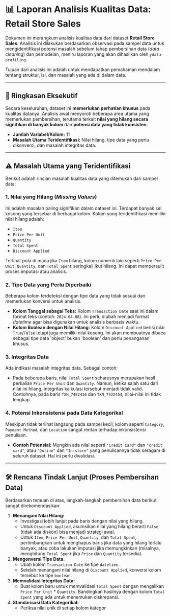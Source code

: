 # 📊 Laporan Analisis Kualitas Data: Retail Store Sales

Dokumen ini merangkum analisis kualitas data dari dataset **Retail Store Sales**. Analisis ini dilakukan berdasarkan observasi pada sampel data untuk mengidentifikasi potensi masalah sebelum tahap pembersihan data (*data cleaning*) dan pemodelan, meniru laporan yang akan dihasilkan oleh `ydata-profiling`.

Tujuan dari analisis ini adalah untuk mendapatkan pemahaman mendalam tentang struktur, isi, dan masalah yang ada di dalam data.

---

## 📜 Ringkasan Eksekutif

Secara keseluruhan, dataset ini **memerlukan perhatian khusus** pada kualitas datanya. Analisis awal menyoroti beberapa area utama yang memerlukan pembersihan, terutama terkait **nilai yang hilang secara signifikan di banyak kolom** dan **potensi data yang tidak konsisten**.

* **Jumlah Variabel/Kolom:** 11
* **Masalah Utama Teridentifikasi:** Nilai hilang, tipe data yang perlu dikonversi, dan masalah integritas data.

---

## ⚠️ Masalah Utama yang Teridentifikasi

Berikut adalah rincian masalah kualitas data yang ditemukan dari sampel data:

### 1. Nilai yang Hilang (*Missing Values*)
Ini adalah masalah paling signifikan dalam dataset ini. Terdapat banyak sel kosong yang tersebar di berbagai kolom. Kolom yang teridentifikasi memiliki nilai hilang adalah:
* `Item`
* `Price Per Unit`
* `Quantity`
* `Total Spent`
* `Discount Applied`

Terlihat pola di mana jika `Item` hilang, kolom numerik lain seperti `Price Per Unit`, `Quantity`, dan `Total Spent` seringkali ikut hilang. Ini dapat mempersulit proses imputasi atau analisis.

### 2. Tipe Data yang Perlu Diperbaiki
Beberapa kolom terdeteksi dengan tipe data yang tidak sesuai dan memerlukan konversi untuk analisis.
* **Kolom Tanggal sebagai Teks:** Kolom `Transaction Date` saat ini dalam format teks (contoh: `2024-04-08`). Ini perlu diubah menjadi format *datetime* agar bisa digunakan untuk analisis berbasis waktu.
* **Kolom Boolean dengan Nilai Hilang:** Kolom `Discount Applied` berisi nilai `True`/`False` tetapi juga memiliki nilai kosong. Ini akan membuatnya dibaca sebagai tipe data 'object' bukan 'boolean' dan perlu penanganan khusus.

### 3. Integritas Data
Ada indikasi masalah integritas data. Sebagai contoh:
* Pada beberapa baris, nilai `Total Spent` seharusnya merupakan hasil perkalian `Price Per Unit` dan `Quantity`. Namun, ketika salah satu dari nilai ini hilang, integritas kalkulasi tersebut menjadi tidak valid. Contohnya, pada baris `TXN_7482416` dan `TXN_7422454`, nilai-nilai ini tidak lengkap.

### 4. Potensi Inkonsistensi pada Data Kategorikal
Meskipun tidak terlihat langsung pada sampel kecil, kolom seperti `Category`, `Payment Method`, dan `Location` sangat rentan terhadap inkonsistensi penulisan.
* **Contoh Potensial:** Mungkin ada nilai seperti `"Credit Card"` dan `"credit card"`, atau `"Online"` dan `"In-store"` yang penulisannya tidak seragam di seluruh dataset. Hal ini perlu divalidasi.

---

## 🛠️ Rencana Tindak Lanjut (Proses Pembersihan Data)

Berdasarkan temuan di atas, langkah-langkah pembersihan data berikut sangat direkomendasikan:
1.  **Menangani Nilai Hilang:**
    * Investigasi lebih lanjut pada baris dengan nilai yang hilang.
    * Untuk `Discount Applied`, asumsikan nilai yang hilang berarti `False` (tidak ada diskon) bisa menjadi strategi awal.
    * Untuk `Item`, `Price Per Unit`, `Quantity`, dan `Total Spent`, pertimbangkan untuk menghapus baris jika data yang hilang terlalu banyak, atau coba lakukan imputasi jika memungkinkan (misalnya, menghitung `Total Spent` jika `Price` dan `Quantity` tersedia).
2.  **Mengonversi Tipe Data:**
    * Ubah kolom `Transaction Date` ke tipe `datetime`.
    * Setelah menangani nilai hilang di `Discount Applied`, konversi kolom tersebut ke tipe `boolean`.
3.  **Memvalidasi Integritas Data:**
    * Buat kolom baru untuk memvalidasi `Total Spent` dengan mengalikan `Price Per Unit` * `Quantity`. Bandingkan hasilnya dengan kolom `Total Spent` yang ada untuk menemukan diskrepansi.
4.  **Standarisasi Data Kategorikal:**
    * Periksa nilai unik di setiap kolom kategor
